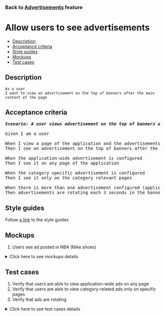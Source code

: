 ### Back to [Advertisements](../../README.md) feature

# Allow users to see advertisements

- [Description](#description)
- [Acceptance criteria](#acceptance-criteria)
- [Style guides](#style-guides)
- [Mockups](#mockups)
- [Test cases](#test-cases)

## Description

    As a user
    I want to view an advertisement on the top of banners after the main content of the page

## Acceptance criteria

<pre>
<b><i>Scenario: A user views advertisement on the top of banners after the main content of the page</i></b>

Given I am a user

When I view a page of the application and the advertisements are configured to be shown by the admin
Then I see an advertisement on the top of banners after the main content of the page

When the application-wide advertisement is configured
Then I see it on any page of the application

When the category specific advertisement is configured
Then I see it only on the category relevant pages

When there is more than one advertisement configured (application-wide or category specific)
Then advertisements are rotating each 3 seconds in the banner
</pre>

## Style guides

Follow [a link](https://www.figma.com/proto/0zkkf5WC77OSpvyD6YXpFE/Style-guides?page-id=0%3A1&node-id=19%3A5368&viewport=266%2C48%2C0.54&scaling=min-zoom&starting-point-node-id=19%3A5368) to the style guides

## Mockups

1. Users see ad posted in NBA (Nike shoes)

<details>
  <summary>Click here to see mockups details</summary>

**1. Users see ad posted in NBA (Nike shoes):**

![ Users see ad posted in NBA (Nike shoes)](/sports_hub_portal/mobile_application_features/advertisements/images/display_ads.png)

</details>

## Test cases

1. Verify that users are able to view application-wide ads on any page
2. Verify that users are able to view category-related ads only on specific pages
3. Verify that ads are rotating

<details>
  <summary>Click here to see test cases details</summary>

### **#1. Verify that users are able to view application-wide ads on any page**

|Preconditions|Steps|Expected result
--------------|-----|----------
|- There are advertisements without selected categories|1) Navigate through different pages of the application|1) Users can see advertisements on all pages|

### **#2. Verify that users are able to view category-related ads only on specific pages**

|Preconditions|Steps|Expected result
--------------|-----|----------
|- There are advertisements with some selected categories|1) Navigate to the selected category</br>2) Navigate to another category|1) Users can see advertisements</br>2) Users can’t see advertisements|

### **#3. Verify that ads are rotating**

|Preconditions|Steps|Expected result
--------------|-----|----------
|- There are more than one ad in the category or application-wide|1) Go to the category</br>2) Wait for 3 seconds</br>3) Examine the right sidebar</br>4) Wait till all ads from the category are shown|3) Ad is changed in the section</br>4) The first ad is shown again|
</details>
